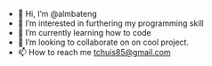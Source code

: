 - 👋 Hi, I’m @almbateng
- 👀 I’m interested in furthering my programming skill
- 🌱 I’m currently learning how to code
- 💞️ I’m looking to collaborate on on cool project. 
- 📫 How to reach me tchuis85@gmail.com

<!---
almbateng/almbateng is a ✨ special ✨ repository because its `README.md` (this file) appears on your GitHub profile.
You can click the Preview link to take a look at your changes.
--->
